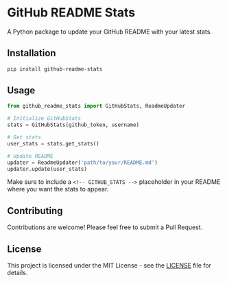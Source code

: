 # GitHub README Stats

A Python package to update your GitHub README with your latest stats.

## Installation

```bash
pip install github-readme-stats
```

## Usage

```python
from github_readme_stats import GitHubStats, ReadmeUpdater

# Initialize GitHubStats
stats = GitHubStats(github_token, username)

# Get stats
user_stats = stats.get_stats()

# Update README
updater = ReadmeUpdater('path/to/your/README.md')
updater.update(user_stats)
```

Make sure to include a `<!-- GITHUB_STATS -->` placeholder in your README where you want the stats to appear.

## Contributing

Contributions are welcome! Please feel free to submit a Pull Request.

## License

This project is licensed under the MIT License - see the [LICENSE](LICENSE) file for details.